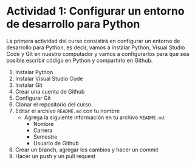 # Actividad 1: Configurar un entorno de desarrollo para Python

La primera actividad del curso consistirá en configurar un entorno de desarrollo para Python, es decir, vamos a instalar Python, Visual Studio Code y Git en nuestro computador y vamos a configurarlos para que sea posible escribir código en Python y compartirlo en Github.

1. Instalar Python
2. Instalar Visual Studio Code
3. Instalar Git
4. Crear una cuenta de Github
5. Configurar Git
6. Clonar el repositorio del curso
7. Editar el archivo `README.md` con tu nombre
    - Agrega la siguiente información en tu archivo `README.md`:
        - Nombre
        - Carrera
        - Semestre
        - Usuario de Github
8. Crear un branch, agregar los cambios y hacer un commit
9. Hacer un push y un pull request
